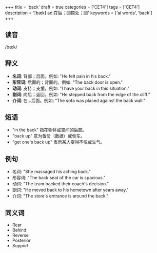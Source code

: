 +++
title = 'back'
draft = true
categories = ['CET4']
tags = ['CET4']
description = '[bæk] ad.在后；回原处；回'
keywords = ['ai words', 'back']
+++

## 读音
/bæk/

## 释义
- **名词**: 背部；后面。例如: "He felt pain in his back."
- **形容词**: 后面的；背面的。例如: "The back door is open."
- **动词**: 支持；支援。例如: "I have your back in this situation."
- **副词**: 向后；返回。例如: "He stepped back from the edge of the cliff."
- **介词**: 在...后面。例如: "The sofa was placed against the back wall."

## 短语
- "in the back" 指在物体或空间的后部。
- "back up" 意为备份（数据）或倒车。
- "get one's back up" 表示某人变得不悦或生气。

## 例句
- 名词: "She massaged his aching back."
- 形容词: "The back seat of the car is spacious."
- 动词: "The team backed their coach's decision."
- 副词: "He moved back to his hometown after years away."
- 介词: "The store's entrance is around the back."

## 同义词
- Rear
- Behind
- Reverse
- Posterior
- Support

